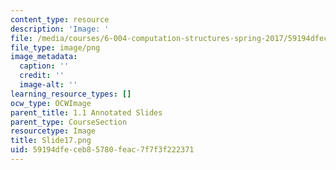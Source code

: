 ```yaml
---
content_type: resource
description: 'Image: '
file: /media/courses/6-004-computation-structures-spring-2017/59194dfeceb85780feac7f7f3f222371_Slide17.png
file_type: image/png
image_metadata:
  caption: ''
  credit: ''
  image-alt: ''
learning_resource_types: []
ocw_type: OCWImage
parent_title: 1.1 Annotated Slides
parent_type: CourseSection
resourcetype: Image
title: Slide17.png
uid: 59194dfe-ceb8-5780-feac-7f7f3f222371
---
```

